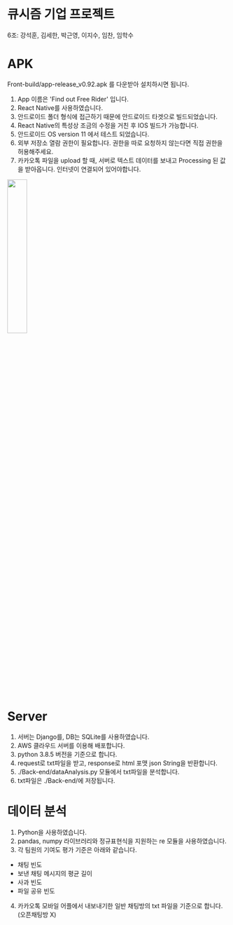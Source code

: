 # 큐시즘 기업 프로젝트
6조: 강석훈, 김세한, 박근영, 이지수, 임찬, 임학수

# APK
Front-build/app-release_v0.92.apk 를 다운받아 설치하시면 됩니다.
1. App 이름은 'Find out Free Rider' 입니다.
2. React Native를 사용하였습니다.
3. 안드로이드 폴더 형식에 접근하기 때문에 안드로이드 타겟으로 빌드되었습니다.
4. React Native의 특성상 조금의 수정을 거친 후 IOS 빌드가 가능합니다.
5. 안드로이드 OS version 11 에서 테스트 되었습니다.
6. 외부 저장소 열람 권한이 필요합니다. 권한을 따로 요청하지 않는다면 직접 권한을 허용해주세요.
7. 카카오톡 파일을 upload 할 때, 서버로 텍스트 데이터를 보내고 Processing 된 값을 받아옵니다. 인터넷이 연결되어 있어야합니다.

<img src="https://user-images.githubusercontent.com/63851250/113415483-442f7500-93fa-11eb-9278-6af6dbcf6d57.gif" width="30%"><br/>

# Server
1. 서버는 Django를, DB는 SQLite를 사용하였습니다.
2. AWS 클라우드 서버를 이용해 배포합니다.
3. python 3.8.5 버전을 기준으로 합니다.
4. request로 txt파일을 받고, response로 html 포맷 json String을 반환합니다.
5. ./Back-end/dataAnalysis.py 모듈에서 txt파일을 분석합니다.
6. txt파일은 ./Back-end/에 저장됩니다.

# 데이터 분석
1. Python을 사용하였습니다.
2. pandas, numpy 라이브러리와 정규표현식을 지원하는 re 모듈을 사용하였습니다.
3. 각 팀원의 기여도 평가 기준은 아래와 같습니다.
- 채팅 빈도
- 보낸 채팅 메시지의 평균 길이
- 사과 빈도
- 파일 공유 빈도
4. 카카오톡 모바일 어플에서 내보내기한 일반 채팅방의 txt 파일을 기준으로 합니다. (오픈채팅방 X)
